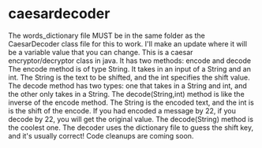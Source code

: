 # caesardecoder
The words_dictionary file MUST be in the same folder as the CaesarDecoder class file for this to work. 
I'll make an update where it will be a variable value that you can change.
This is a caesar encryptor/decryptor class in java. It has two methods: encode and decode
The encode method is of type String. It takes in an input of a String and an int.
The String is the text to be shifted, and the int specifies the shift value.
The decode method has two types: one that takes in a String and int, and the other only takes in a String.
The decode(String,int) method is like the inverse of the encode method. The String is the encoded text, and the int is is the shift of the encode. If you had encoded a message by 22, if you decode by 22, you will get the original value.
The decode(String) method is the coolest one. The decoder uses the dictionary file to guess the shift key, and it's usually correct!
Code cleanups are coming soon.
